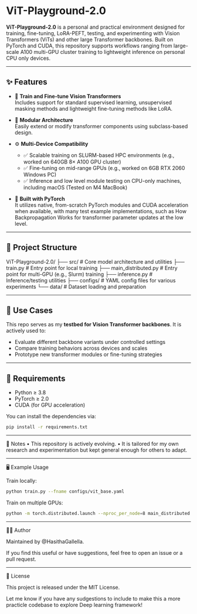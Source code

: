 # ViT-Playground-2.0

**ViT-Playground-2.0** is a personal and practical environment designed for training, fine-tuning, LoRA-PEFT, testing, and experimenting with Vision Transformers (ViTs) and other large Transformer backbones. Built on PyTorch and CUDA, this repository supports workflows ranging from large-scale A100 multi-GPU cluster training to lightweight inference on personal CPU only devices.

---

## ✨ Features

- 🧠 **Train and Fine-tune Vision Transformers**  
  Includes support for standard supervised learning, unsupervised masking methods and lightweight fine-tuning methods like LoRA.

- 🔧 **Modular Architecture**  
  Easily extend or modify transformer components using subclass-based design.

- ⚙️ **Multi-Device Compatibility**  
  - ✅ Scalable training on SLURM-based HPC environments (e.g., worked on 640GB 8× A100 GPU cluster)
  - ✅ Fine-tuning on mid-range GPUs (e.g., worked on 6GB RTX 2060 Windows PC)  
  - ✅ Inference and low level module testing on CPU-only machines, including macOS (Tested on M4 MacBook)

- 🚀 **Built with PyTorch**  
  It utilizes native, from-scratch PyTorch modules and CUDA acceleration when available, with many test example implementations, such as How Backpropagation Works for transformer parameter updates at the low level.

---

## 📁 Project Structure

ViT-Playground-2.0/
├── src/                 # Core model architecture and utilities
├── train.py             # Entry point for local training
├── main_distributed.py  # Entry point for multi-GPU (e.g., Slurm) training
├── inference.py         # Inference/testing utilities
├── configs/             # YAML config files for various experiments
└── data/                # Dataset loading and preparation

---

## 🧪 Use Cases

This repo serves as my **testbed for Vision Transformer backbones**. It is actively used to:

- Evaluate different backbone variants under controlled settings
- Compare training behaviors across devices and scales
- Prototype new transformer modules or fine-tuning strategies

---

## 🔧 Requirements

- Python ≥ 3.8
- PyTorch ≥ 2.0
- CUDA (for GPU acceleration)

You can install the dependencies via:

```bash
pip install -r requirements.txt
```

---

📌 Notes
	•	This repository is actively evolving.
	•	It is tailored for my own research and experimentation but kept general enough for others to adapt.

---

🖥️ Example Usage

Train locally:

```bash
python train.py --fname configs/vit_base.yaml
```

Train on multiple GPUs:

```bash
python -m torch.distributed.launch --nproc_per_node=8 main_distributed.py --fname configs/vit_large.yaml
```

---

🧑‍💻 Author

Maintained by @HasithaGallella.

If you find this useful or have suggestions, feel free to open an issue or a pull request.

---

📜 License

This project is released under the MIT License.

Let me know if you have any sudgestions to include to make this a more practicle codebase to explore Deep learning framework!
